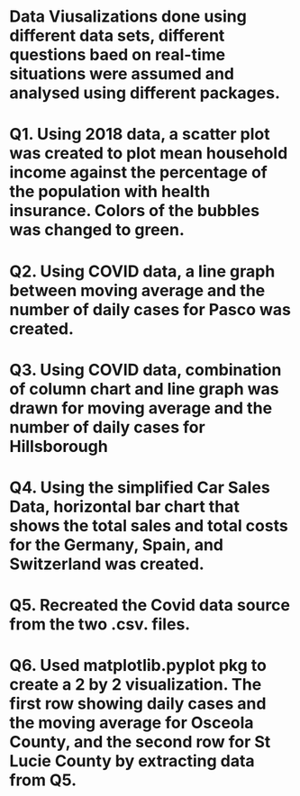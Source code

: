 # Data Viusalizations done using different data sets, different questions baed on real-time situations were assumed and analysed using different packages.

# Q1. Using 2018 data, a scatter plot was created to plot mean household income against the percentage of the population with health insurance. Colors of the bubbles was changed to green. 
# Q2. Using COVID data, a line graph between moving average and the number of daily cases for Pasco was created.
# Q3. Using COVID data, combination of column chart and line graph was drawn for moving average and the number of daily cases for Hillsborough
# Q4. Using the simplified Car Sales Data, horizontal bar chart that shows the total sales and total costs for the Germany, Spain, and Switzerland was created.
# Q5. Recreated the Covid data source from the two .csv. files.
# Q6. Used matplotlib.pyplot pkg to create a 2 by 2 visualization. The first row showing daily cases and the moving average for Osceola County, and the second row for St Lucie County by extracting data from Q5.
